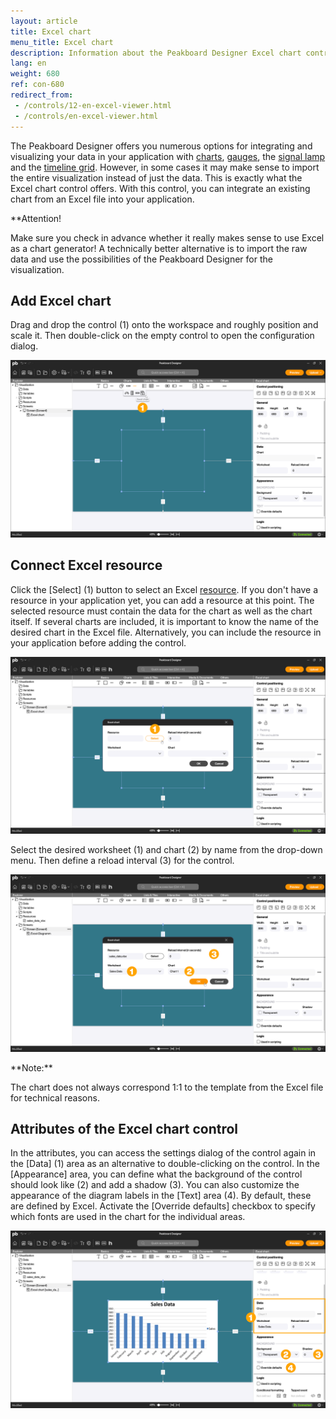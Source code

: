 ```yaml
---
layout: article
title: Excel chart
menu_title: Excel chart
description: Information about the Peakboard Designer Excel chart control.
lang: en
weight: 680
ref: con-680
redirect_from:
 - /controls/12-en-excel-viewer.html
 - /controls/en-excel-viewer.html
---
```


The Peakboard Designer offers you numerous options for integrating and visualizing your data in your application with [charts](/controls/Chart/en-chart.html), [gauges](/controls/Chart/en-gauge.html), the [signal lamp](/controls/Chart/en-signal-lamp.html) and the [timeline grid](/controls/Chart/en-timeline-grid.html). However, in some cases it may make sense to import the entire visualization instead of just the data. This is exactly what the Excel chart control offers. With this control, you can integrate an existing chart from an Excel file into your application.

<div class="box-warning" markdown="1">
**Attention!

Make sure you check in advance whether it really makes sense to use Excel as a chart generator! A technically better alternative is to import the raw data and use the possibilities of the Peakboard Designer for the visualization.
</div>

## Add Excel chart

Drag and drop the control (1) onto the workspace and roughly position and scale it.
Then double-click on the empty control to open the configuration dialog.

![Add control](/assets/images/Controls/Excel-Viewer/en-excel-viewer-01.png)

## Connect Excel resource

Click the [Select] (1) button to select an Excel [resource](/resources/en-resources-intro.html). If you don't have a resource in your application yet, you can add a resource at this point. The selected resource must contain the data for the chart as well as the chart itself. If several charts are included, it is important to know the name of the desired chart in the Excel file. Alternatively, you can include the resource in your application before adding the control.

![Select resource](/assets/images/Controls/Excel-Viewer/en-excel-viewer-02.png)

Select the desired worksheet (1) and chart (2) by name from the drop-down menu.
Then define a reload interval (3) for the control.

![Select chart](/assets/images/Controls/Excel-Viewer/en-excel-viewer-03.png)

<div class="box-tip" markdown="1">
**Note:**

The chart does not always correspond 1:1 to the template from the Excel file for technical reasons.
</div>

## Attributes of the Excel chart control

In the attributes, you can access the settings dialog of the control again in the [Data] (1) area as an alternative to double-clicking on the control. In the [Appearance] area, you can define what the background of the control should look like (2) and add a shadow (3). You can also customize the appearance of the diagram labels in the [Text] area (4). By default, these are defined by Excel. Activate the [Override defaults] checkbox to specify which fonts are used in the chart for the individual areas.

![Customize the appearance of the chart](/assets/images/Controls/Excel-Viewer/en-excel-viewer-04.png)
